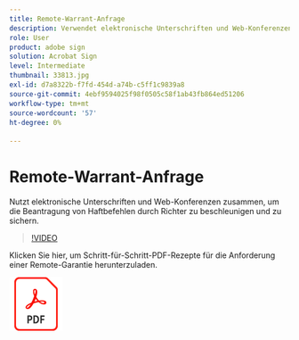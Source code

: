 ```yaml
---
title: Remote-Warrant-Anfrage
description: Verwendet elektronische Unterschriften und Web-Konferenzen zusammen, um die Beantragung und Sicherung von Haftbefehlen durch Richter zu beschleunigen
role: User
product: adobe sign
solution: Acrobat Sign
level: Intermediate
thumbnail: 33813.jpg
exl-id: d7a8322b-f7fd-454d-a74b-c5ff1c9839a8
source-git-commit: 4ebf9594025f98f0505c58f1ab43fb864ed51206
workflow-type: tm+mt
source-wordcount: '57'
ht-degree: 0%

---
```


# Remote-Warrant-Anfrage

Nutzt elektronische Unterschriften und Web-Konferenzen zusammen, um die Beantragung von Haftbefehlen durch Richter zu beschleunigen und zu sichern.

>[!VIDEO](https://video.tv.adobe.com/v/33813?quality=12&learn=on&hidetitle=true)

Klicken Sie hier, um Schritt-für-Schritt-PDF-Rezepte für die Anforderung einer Remote-Garantie herunterzuladen.

[![PDF-Rezept herunterladen](../assets/acrobat_PDF_96.png)](../assets/UseCaseRecipe-EN-Remote-Warrant-Request.pdf)
